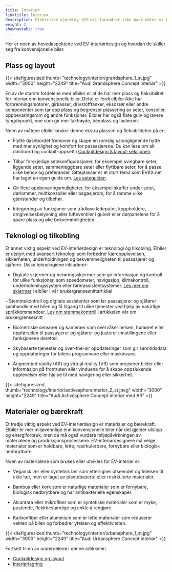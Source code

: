 ```yaml
---
title: Interiør
linktitle: Interiør
description: Elektriske kjøretøy (EV-er) forandrer ikke bare måten vi kjører på, men også måten vi designer bilinteriør på. Elbiler tilbyr nye muligheter og utfordringer for bilinteriørdesignere, som må balansere funksjonalitet, komfort, estetikk og bærekraft.
weight: 2
shownavtabs: true
---
```

<!-- markdownlint-disable MD033 -->

Her er noen av hovedaspektene ved EV-interiørdesign og hvordan de skiller seg fra konvensjonelle biler.

## Plass og layout

{{< sitefiguresized thumb="technology/interior/grandsphere_1_st.jpg" width="3000" height="2249" title="Audi Grandsphere Concept interiør" >}}

En av de største fordelene med elbiler er at de har mer plass og fleksibilitet for interiør enn konvensjonelle biler. Dette er fordi elbiler ikke har forbrenningsmotorer, girkasser, drivstofftanker, eksosrør eller andre komponenter som tar opp plass og begrenser plassering av seter, konsoller, oppbevaringsrom og andre funksjoner. Elbiler har også flate gulv og lavere tyngdepunkt, noe som gir mer takhøyde, benplass og lasterom.

Noen av måtene elbiler bruker denne ekstra plassen og fleksibiliteten på er:

- Flytte dashbordet fremover og skape en romslig salonglignende hytte med mer synlighet og komfort for passasjerene. Du kan lese om alt dashbord og cockpit-oppsett i [Cockpitdesign & layout-seksjonen](cockpitdesign).

- Tilbyr forskjellige setekonfigurasjoner, for eksempel svingbare seter, liggende seter, sammenleggbare seter eller flyttbare seter, for å passe ulike behov og preferanser. Sitteplasser er et stort tema som EVKX.net har laget en egen guide om. [Les seteguiden](../seter/).

- Gir flere oppbevaringsmuligheter, for eksempel skuffer under setet, dørlommer, midtkonsoller eller bagasjerom, for å romme ulike gjenstander og tilbehør.

- Integrering av funksjoner som trådløse ladeputer, koppholdere, omgivelsesbelysning eller lufteventiler i gulvet eller dørpanelene for å spare plass og øke bekvemmeligheten.

## Teknologi og tilkobling

Et annet viktig aspekt ved EV-interiørdesign er teknologi og tilkobling. Elbiler er utstyrt med avansert teknologi som forbedrer kjøreopplevelsen, sikkerheten, underholdningen og bekvemmeligheten til passasjerer og sjåfører. Disse teknologiene inkluderer:

- Digitale skjermer og berøringsskjermer som gir informasjon og kontroll for ulike funksjoner, som speedometer, navigasjon, klimakontroll, underholdningssystem eller førerassistentsystemer. [Les mer om skjermer](../userinterface/screens/) i elbiler i vår brukergrensesnittartikkel

– Stemmekontroll og digitale assistenter som lar passasjerer og sjåfører samhandle med bilen og få tilgang til ulike tjenester ved hjelp av naturlige språkkommandoer. [Les om stemmekontroll](../userinterface/screens/) i artikkelen vår om brukergrensesnitt

- Biometriske sensorer og kameraer som overvåker helsen, humøret eller oppførselen til passasjerer og sjåfører og justerer innstillingene eller funksjonene deretter.

- Skybaserte tjenester og over-the-air oppdateringer som gir sanntidsdata og oppdateringer for bilens programvare eller maskinvare.

- Augmented reality (AR) og virtual reality (VR) som projiserer bilder eller informasjon på frontruten eller vinduene for å skape oppslukende opplevelser eller hjelpe til med navigering eller sikkerhet.

{{< sitefiguresized thumb="technology/interior/activesphereinterior_2_st.jpeg" width="3000" height="2249" title="Audi Activesphere Concept interiør med AR" >}}

## Materialer og bærekraft

Et tredje viktig aspekt ved EV-interiørdesign er materialer og bærekraft. Elbiler er mer miljøvennlige enn konvensjonelle biler når det gjelder utslipp og energiforbruk, men de må også vurdere miljøpåvirkningen av materialene og produksjonsprosessene. EV-interiørdesignere må velge materialer som er holdbare, lette, resirkulerbare, fornybare eller biologisk nedbrytbare.

Noen av materialene som brukes eller utvikles for EV-interiør er:

- Vegansk lær eller syntetisk lær som etterligner utseendet og følelsen til ekte lær, men er laget av plantebaserte eller resirkulerte materialer.

- Bambus eller kork som er naturlige materialer som er fornybare, biologisk nedbrytbare og har antibakterielle egenskaper.

- Alcantara eller mikrofiber som er syntetiske materialer som er myke, pustende, flekkbestandige og enkle å rengjøre.

- Karbonfiber eller aluminium som er lette materialer som reduserer vekten på bilen og forbedrer ytelsen og effektiviteten.

{{< sitefiguresized thumb="technology/interior/urbansphere_1_st.jpg" width="3000" height="2249" title="Audi Urbansphere Concept interiør" >}}

Fortsett til en av underdelene i denne artikkelen

- [Cockpitdesign og layout](cockpitdesign/)
- [Interiørlagring](interiorstorage/)